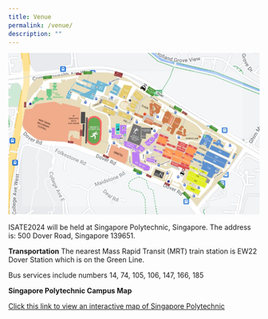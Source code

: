 ```yaml
---
title: Venue
permalink: /venue/
description: ""
---
```

![](/images/sp-campus-map.jpg)

ISATE2024 will be held at Singapore Polytechnic, Singapore.
The address is: 500 Dover Road, Singapore 139651.

**Transportation**
The nearest Mass Rapid Transit (MRT) train station is EW22 Dover Station which is on the Green Line.

Bus services include numbers 14, 74, 105, 106, 147, 166, 185


**Singapore Polytechnic Campus Map**

[Click this link to view an interactive map of Singapore Polytechnic](https://www.sp.edu.sg/map/)